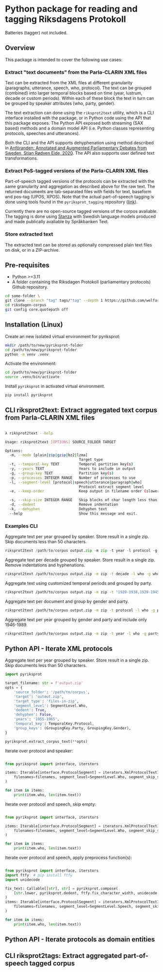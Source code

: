 # Python package for reading and tagging Riksdagens Protokoll

Batteries (tagger) not included.

## Overview

This package is intended to cover the following use cases:

### Extract "text documents" from the Parla-CLARIN XML files

Text can be extracted from the XML files at different granularity (paragraphs, utterance, speech, who, protocol). The text can be grouped (combined) into larger temporal blocks based on time (year, lustrum, decade or custom periods). Within each of these block the text in turn can be grouped by speaker attributes (who, party, gender).

The text extraction can done using the `riksprot2text` utility, which is a CLI interface installed with the package, or in Python code using the API that this package exposes. The Python API exposed both streaming (SAX based) methods and a domain model API (i.e. Python classes representing protocols, speeches and utterances).

Both the CLI and the API supports dehyphenation using method described in [Anföranden: Annotated and Augmented Parliamentary Debates from Sweden, Stian Rødven Eide, 2020](https://gup.ub.gu.se/publication/302449). The API also supports user defined text transformations.

### Extract PoS-tagged versions of the Parla-CLARIN XML files

Part-of-speech tagged versions of the protocols can be extracted with the same granularity and aggregation as described above for the raw text. The returned documents are tab-separated files with fields for text, baseform and pos-tag (UPOS, XPOS). Note that the actual part-of-speech tagging is done using tools found in the `pyriksprot_tagging` repository ([link](https://github.com/welfare-state-analytics/westac_parlaclarin_pipeline)).

Currently there are no open-source tagged versions of the corpos avaliable. The tagging is done using [Stanza](https://stanfordnlp.github.io/stanza/) with Swedish language models produced and made publically avaliable by Språkbanken Text.

### Store extracted text

The extracted text can be stored as optionally compressed plain text files on disk, or in a ZIP-archive.

## Pre-requisites

- Python >=3.11
- A folder containing the Riksdagen Protokoll (parliamentary protocols) Github repository.

```bash
cd some-folder \
git clone --branch "tag" tags/"tag" --depth 1 https://github.com/welfare-state-analytics/riksdagen-corpus.git
cd riksdagen-corpus
git config core.quotepath off

```

## Installation (Linux)

Create an new isolated virtual environment for pyriksprot:

```bash
mkdir /path/to/new/pyriksprot-folder
cd /path/to/new/pyriksprot-folder
python -m venv .venv
```

Activate the environment:

```bash
cd /path/to/new/pyriksprot-folder
source .venv/bin/activate
```

Install `pyriksprot` in activated virtual environment.

```bash
pip install pyriksprot
```

## CLI riksprot2text:  Extract aggregated text corpus from Parla-CLARIN XML files

```bash

λ riksprot2text --help

Usage: riksprot2text [OPTIONS] SOURCE_FOLDER TARGET

Options:
  -m, --mode [plain|zip|gzip|bz2|lzma]
                                  Target type
  -t, --temporal-key TEXT         Temporal partition key(s)
  -y, --years TEXT                Years to include in output
  -g, --group-key TEXT            Partition key(s)
  -p, --processes INTEGER RANGE   Number of processes to use
  -l, --segment-level [protocol|speech|utterance|paragraph|who]
                                  Protocol extract segment level
  -e, --keep-order                Keep output in filename order (slower, multiproc)

  -s, --skip-size INTEGER RANGE   Skip blocks of char length less than
  -d, --dedent                    Remove indentation
  -k, --dehyphen                  Dehyphen text
  --help                          Show this message and exit.

```

### Examples CLI

Aggregate text per year grouped by speaker. Store result in a single zip. Skip documents less than 50 characters.

```python
riksprot2text /path/to/corpus output.zip -m zip -t year -l protocol -g who --skip-size 50
```

Aggregate text per decade grouped by speaker. Store result in a single zip. Remove indentations and hyphenations.

```bash
riksprot2text /path/to/corpus output.zip -m zip -t decade -l who -g who --dedent --dehyphen
```

Aggregate text using customized temporal periods and grouped by party.

```bash
riksprot2text /path/to/corpus output.zip -m zip -t "1920-1938,1929-1945,1946-1989,1990-2020" -l who -g party
```

Aggregate text per document and group by gender and party.

```bash
riksprot2text /path/to/corpus output.zip -m zip -t protocol -l who -g party -g gender
```

Aggregate text per year grouped by gender and party and include only 1946-1989.

```bash
riksprot2text /path/to/corpus output.zip -m zip -t year -l who -g party -g gender -y 1946-1989
```

## Python API - Iterate XML protocols

Aggregate text per year grouped by speaker. Store result in a single zip. Skip documents less than 50 characters.

<!--pytest-codeblocks:skip-->
```python
import pyriksprot

target_filename: str = f'output.zip'
opts = {
    'source_folder': '/path/to/corpus',
    'target': 'outout.zip',
    'target_type': 'files-in-zip',
    'segment_level': SegmentLevel.Who,
    'dedent': True,
    'dehyphen': False,
    'years': '1955-1965',
    'temporal_key': TemporalKey.Protocol,
    'group_keys': (GroupingKey.Party, GroupingKey.Gender),
}

pyriksprot.extract_corpus_text(**opts)

```


Iterate over protocol and speaker:

```python

from pyriksprot import interface, iterstors

items: Iterable[interface.ProtocolSegment] = iterators.XmlProtocolTextIterator(
    filenames=filenames, segment_level=SegmentLevel.Who, segment_skip_size=0, processes=4
)

for item in items:
    print(item.who, len(item.text))

```

Iterate over protocol and speech, skip empty:

```python

from pyriksprot import interface, iterstors

items: Iterable[interface.ProtocolSegment] = iterators.XmlProtocolTextIterator(
    filenames=filenames, segment_level=SegmentLevel.Who, segment_skip_size=1, processes=4
)

for item in items:
    print(item.who, len(item.text))

```

Iterate over protocol and speech, apply preprocess function(s):

```python

from pyriksprot import interface, iterstors
import ftfy  # pip install ftfy
import unidecode

fix_text: Callable[[str], str] = pyriksprot.compose(
    [str.lower, pyriksprot.dedent, ftfy.fix_character_width, unidecode.unidecode ]
)
items: Iterable[interface.ProtocolSegment] = iterators.XmlProtocolTextIterator(
    filenames=filenames, segment_level=SegmentLevel.Speech, segment_skip_size=1, processes=4, preprocessor=fix_text,
)

for item in items:
    print(item.who, len(item.text))

```

## Python API - Iterate protocols as domain entities

## CLI riksprot2tags:  Extract aggregated part-of-speech tagged corpus
